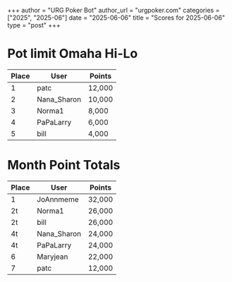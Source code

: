 +++
author = "URG Poker Bot"
author_url = "urgpoker.com"
categories = ["2025", "2025-06"]
date = "2025-06-06"
title = "Scores for 2025-06-06"
type = "post"
+++
# Pot limit Omaha Hi-Lo

| Place | User | Points |
|-------|------|--------|
| 1 | patc | 12,000 |
| 2 | Nana_Sharon | 10,000 |
| 3 | Norma1 | 8,000 |
| 4 | PaPaLarry | 6,000 |
| 5 | bill | 4,000 |

# Month Point Totals

| Place | User | Points |
|-------|------|--------|
| 1 | JoAnnmeme | 32,000 |
| 2t | Norma1 | 26,000 |
| 2t | bill | 26,000 |
| 4t | Nana_Sharon | 24,000 |
| 4t | PaPaLarry | 24,000 |
| 6 | Maryjean | 22,000 |
| 7 | patc | 12,000 |
